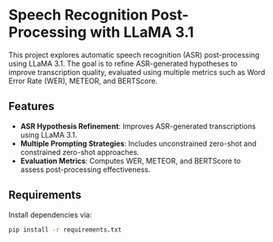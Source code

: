 # Speech Recognition Post-Processing with LLaMA 3.1  

This project explores automatic speech recognition (ASR) post-processing using LLaMA 3.1. The goal is to refine ASR-generated hypotheses to improve transcription quality, evaluated using multiple metrics such as Word Error Rate (WER), METEOR, and BERTScore.  

## Features  
- **ASR Hypothesis Refinement**: Improves ASR-generated transcriptions using LLaMA 3.1.  
- **Multiple Prompting Strategies**: Includes unconstrained zero-shot and constrained zero-shot approaches.  
- **Evaluation Metrics**: Computes WER, METEOR, and BERTScore to assess post-processing effectiveness.  

## Requirements  
Install dependencies via:  

```bash
pip install -r requirements.txt
